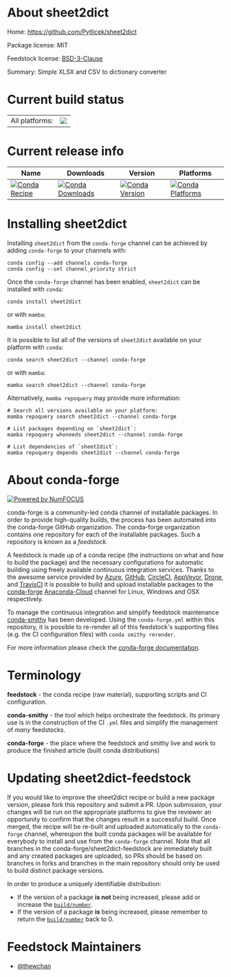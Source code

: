 About sheet2dict
================

Home: https://github.com/Pytlicek/sheet2dict

Package license: MIT

Feedstock license: [BSD-3-Clause](https://github.com/conda-forge/sheet2dict-feedstock/blob/main/LICENSE.txt)

Summary: Simple XLSX and CSV to dictionary converter

Current build status
====================


<table><tr><td>All platforms:</td>
    <td>
      <a href="https://dev.azure.com/conda-forge/feedstock-builds/_build/latest?definitionId=12555&branchName=main">
        <img src="https://dev.azure.com/conda-forge/feedstock-builds/_apis/build/status/sheet2dict-feedstock?branchName=main">
      </a>
    </td>
  </tr>
</table>

Current release info
====================

| Name | Downloads | Version | Platforms |
| --- | --- | --- | --- |
| [![Conda Recipe](https://img.shields.io/badge/recipe-sheet2dict-green.svg)](https://anaconda.org/conda-forge/sheet2dict) | [![Conda Downloads](https://img.shields.io/conda/dn/conda-forge/sheet2dict.svg)](https://anaconda.org/conda-forge/sheet2dict) | [![Conda Version](https://img.shields.io/conda/vn/conda-forge/sheet2dict.svg)](https://anaconda.org/conda-forge/sheet2dict) | [![Conda Platforms](https://img.shields.io/conda/pn/conda-forge/sheet2dict.svg)](https://anaconda.org/conda-forge/sheet2dict) |

Installing sheet2dict
=====================

Installing `sheet2dict` from the `conda-forge` channel can be achieved by adding `conda-forge` to your channels with:

```
conda config --add channels conda-forge
conda config --set channel_priority strict
```

Once the `conda-forge` channel has been enabled, `sheet2dict` can be installed with `conda`:

```
conda install sheet2dict
```

or with `mamba`:

```
mamba install sheet2dict
```

It is possible to list all of the versions of `sheet2dict` available on your platform with `conda`:

```
conda search sheet2dict --channel conda-forge
```

or with `mamba`:

```
mamba search sheet2dict --channel conda-forge
```

Alternatively, `mamba repoquery` may provide more information:

```
# Search all versions available on your platform:
mamba repoquery search sheet2dict --channel conda-forge

# List packages depending on `sheet2dict`:
mamba repoquery whoneeds sheet2dict --channel conda-forge

# List dependencies of `sheet2dict`:
mamba repoquery depends sheet2dict --channel conda-forge
```


About conda-forge
=================

[![Powered by
NumFOCUS](https://img.shields.io/badge/powered%20by-NumFOCUS-orange.svg?style=flat&colorA=E1523D&colorB=007D8A)](https://numfocus.org)

conda-forge is a community-led conda channel of installable packages.
In order to provide high-quality builds, the process has been automated into the
conda-forge GitHub organization. The conda-forge organization contains one repository
for each of the installable packages. Such a repository is known as a *feedstock*.

A feedstock is made up of a conda recipe (the instructions on what and how to build
the package) and the necessary configurations for automatic building using freely
available continuous integration services. Thanks to the awesome service provided by
[Azure](https://azure.microsoft.com/en-us/services/devops/), [GitHub](https://github.com/),
[CircleCI](https://circleci.com/), [AppVeyor](https://www.appveyor.com/),
[Drone](https://cloud.drone.io/welcome), and [TravisCI](https://travis-ci.com/)
it is possible to build and upload installable packages to the
[conda-forge](https://anaconda.org/conda-forge) [Anaconda-Cloud](https://anaconda.org/)
channel for Linux, Windows and OSX respectively.

To manage the continuous integration and simplify feedstock maintenance
[conda-smithy](https://github.com/conda-forge/conda-smithy) has been developed.
Using the ``conda-forge.yml`` within this repository, it is possible to re-render all of
this feedstock's supporting files (e.g. the CI configuration files) with ``conda smithy rerender``.

For more information please check the [conda-forge documentation](https://conda-forge.org/docs/).

Terminology
===========

**feedstock** - the conda recipe (raw material), supporting scripts and CI configuration.

**conda-smithy** - the tool which helps orchestrate the feedstock.
                   Its primary use is in the construction of the CI ``.yml`` files
                   and simplify the management of *many* feedstocks.

**conda-forge** - the place where the feedstock and smithy live and work to
                  produce the finished article (built conda distributions)


Updating sheet2dict-feedstock
=============================

If you would like to improve the sheet2dict recipe or build a new
package version, please fork this repository and submit a PR. Upon submission,
your changes will be run on the appropriate platforms to give the reviewer an
opportunity to confirm that the changes result in a successful build. Once
merged, the recipe will be re-built and uploaded automatically to the
`conda-forge` channel, whereupon the built conda packages will be available for
everybody to install and use from the `conda-forge` channel.
Note that all branches in the conda-forge/sheet2dict-feedstock are
immediately built and any created packages are uploaded, so PRs should be based
on branches in forks and branches in the main repository should only be used to
build distinct package versions.

In order to produce a uniquely identifiable distribution:
 * If the version of a package **is not** being increased, please add or increase
   the [``build/number``](https://docs.conda.io/projects/conda-build/en/latest/resources/define-metadata.html#build-number-and-string).
 * If the version of a package **is** being increased, please remember to return
   the [``build/number``](https://docs.conda.io/projects/conda-build/en/latest/resources/define-metadata.html#build-number-and-string)
   back to 0.

Feedstock Maintainers
=====================

* [@thewchan](https://github.com/thewchan/)


